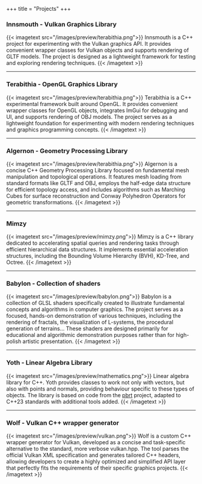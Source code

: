 +++
title = "Projects"
+++


### <a href="https://github.com/d-krylov/Innsmouth" target="_blank" class="icon is-large"><i class="fab fa-github href-icon-color"></i></a> Innsmouth - Vulkan Graphics Library

{{< imagetext src="/images/preview/terabithia.png">}}
Innsmouth is a C++ project for experimenting with the Vulkan graphics API. It provides convenient wrapper classes for Vulkan objects and supports rendering of GLTF models. The project is designed as a lightweight framework for testing and exploring rendering techniques.
{{< /imagetext >}}

---------------

### <a href="https://github.com/d-krylov/Terabithia" target="_blank" class="icon is-large"><i class="fab fa-github href-icon-color"></i></a> Terabithia - OpenGL Graphics Library

{{< imagetext src="/images/preview/terabithia.png">}}
Terabithia is a C++ experimental framework built around OpenGL. It provides convenient wrapper classes for OpenGL objects, integrates ImGui for debugging and UI, and supports rendering of OBJ models. The project serves as a lightweight foundation for experimenting with modern rendering techniques and graphics programming concepts.
{{< /imagetext >}}

---------------

### <a href="https://github.com/d-krylov/Algernon" target="_blank" class="icon is-large"><i class="fab fa-github href-icon-color"></i></a> Algernon - Geometry Processing Library

{{< imagetext src="/images/preview/terabithia.png">}}
Algernon is a concise C++ Geometry Processing Library focused on fundamental mesh manipulation and topological operations. It features mesh loading from standard formats like GLTF and OBJ, employs the half-edge data structure for efficient topology access, and includes algorithms such as Marching Cubes for surface reconstruction and Conway Polyhedron Operators for geometric transformations.
{{< /imagetext >}}

---------------

### <a href="https://github.com/d-krylov/Mimzy" target="_blank" class="icon is-large"><i class="fab fa-github href-icon-color"></i></a> Mimzy

{{< imagetext src="/images/preview/mimzy.png">}}
Mimzy is a C++ library dedicated to accelerating spatial queries and rendering tasks through efficient hierarchical data structures. It implements essential acceleration structures, including the Bounding Volume Hierarchy (BVH), KD-Tree, and Octree.
{{< /imagetext >}}

---------------

### <a href="https://github.com/d-krylov/Babylon" target="_blank" class="icon is-large"><i class="fab fa-github href-icon-color"></i></a> Babylon - Collection of shaders

{{< imagetext src="/images/preview/babylon.png">}}
Babylon is a collection of GLSL shaders specifically created to illustrate fundamental concepts and algorithms in computer graphics. The project serves as a focused, hands-on demonstration of various techniques, including the rendering of fractals, the visualization of L-systems, the procedural generation of terrains... These shaders are designed primarily for educational and algorithmic demonstration purposes rather than for high-polish artistic presentation.
{{< /imagetext >}}

---------------

### <a href="https://github.com/d-krylov/Yoth" target="_blank" class="icon is-large"><i class="fab fa-github href-icon-color"></i></a> Yoth - Linear Algebra Library

{{< imagetext src="/images/preview/mathematics.png">}}
Linear algebra library for C++. Yoth provides classes to work not only with vectors, but also with points and normals, providing behaviour specific to these types of objects. The library is based on code from the [pbrt](https://github.com/mmp/pbrt-v4) project, adapted to C++23 standards with additional tools added.
{{< /imagetext >}}

---------------

### <a href="https://github.com/d-krylov/wolf" target="_blank" class="icon is-large"><i class="fab fa-github href-icon-color"></i></a> Wolf - Vulkan C++ wrapper generator

{{< imagetext src="/images/preview/vulkan.png">}}
Wolf is a custom C++ wrapper generator for Vulkan, developed as a concise and task-specific alternative to the standard, more verbose vulkan.hpp. The tool parses the official Vulkan XML specification and generates tailored C++ headers, allowing developers to create a highly optimized and simplified API layer that perfectly fits the requirements of their specific graphics projects.
{{< /imagetext >}}